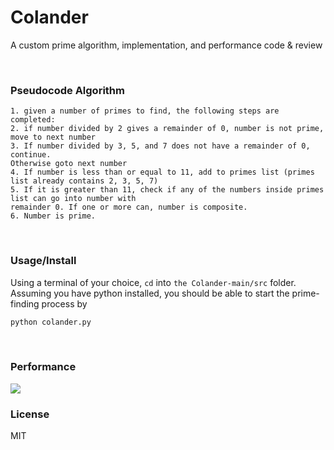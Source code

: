 # Colander
A custom prime algorithm, implementation, and performance code &amp; review

<br />

### Pseudocode Algorithm 
```
1. given a number of primes to find, the following steps are completed: 
2. if number divided by 2 gives a remainder of 0, number is not prime, move to next number
3. If number divided by 3, 5, and 7 does not have a remainder of 0, continue. 
Otherwise goto next number
4. If number is less than or equal to 11, add to primes list (primes list already contains 2, 3, 5, 7)
5. If it is greater than 11, check if any of the numbers inside primes list can go into number with 
remainder 0. If one or more can, number is composite.
6. Number is prime.
```

<br />

### Usage/Install

Using a terminal of your choice, ``cd`` into ``the Colander-main/src`` folder. Assuming you have python installed, you should be able to start the prime-finding process by
```bash
python colander.py
```

<br />

### Performance
<img src="https://i.imgur.com/MYi83Fr.png" style="background-color:white"/>

<br />

### License
MIT
